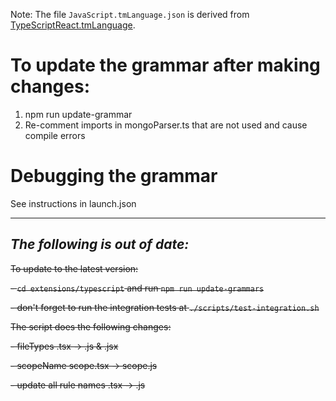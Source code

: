 Note: The file `JavaScript.tmLanguage.json` is derived from [TypeScriptReact.tmLanguage](https://github.com/Microsoft/TypeScript-TmLanguage/blob/master/TypeScriptReact.tmLanguage).

# To update the grammar after making changes:
1. npm run update-grammar
2. Re-comment imports in mongoParser.ts that are not used and cause compile errors

# Debugging the grammar
See instructions in launch.json

---
## *The following is out of date:*

~~To update to the latest version:~~

~~- `cd extensions/typescript` and run `npm run update-grammars`~~

~~- don't forget to run the integration tests at `./scripts/test-integration.sh`~~

~~The script does the following changes:~~

~~- fileTypes .tsx -> .js & .jsx~~

~~- scopeName scope.tsx -> scope.js~~

~~- update all rule names .tsx -> .js~~
